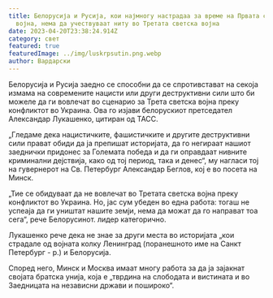 ```yaml
---
title: Белорусија и Русија, кои најмногу настрадаа за време на Првата светска
  војна, нема да учествуваат ниту во Третата светска војна
date: 2023-04-20T23:38:24.914Z
category: свет
featured: true
featuredImage: ../img/luskrpsutin.png.webp
author: Вардарски
---
```


Белорусија и Русија заедно се способни да се спротивстават на секоја измама на современите нацисти или други деструктивни сили што би можеле да ги вовлечат во сценарио за Трета светска војна преку конфликтот во Украина. Ова го изјави белорускиот претседател Александар Лукашенко, цитиран од ТАСС.

„Гледаме дека нацистичките, фашистичките и другите деструктивни сили прават обиди да ја препишат историјата, да го негираат нашиот заеднички придонес за Големата победа и да ги оправдаат нивните криминални дејствија, како од тој период, така и денес“, му нагласи тој на гувернерот на Св. Петербург Александар Беглов, кој е во посета на Минск.

„Тие се обидуваат да не вовлечат во Третата светска војна преку конфликтот во Украина. Но, јас сум убеден во една работа: тогаш не успеаја да ги уништат нашите земји, нема да можат да го направат тоа сега“, рече Белорусинот. лидер категорично.

Лукашенко рече дека не знае за други места во историјата „кои страдале од војната колку Ленинград (поранешното име на Санкт Петербург - р.) и Белорусија.

Според него, Минск и Москва имаат многу работа за да ја зајакнат својата братска унија, која е „тврдина на слободата и вистината и во Заедницата на независни држави и пошироко“.
